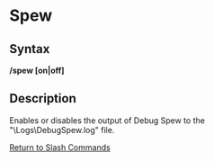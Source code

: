 # Spew

## Syntax

**/spew \[on\|off\]**

## Description

Enables or disables the output of Debug Spew to the "\Logs\DebugSpew.log" file.

[Return to Slash Commands](./)

